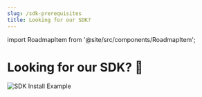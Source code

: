 ```yaml
---
slug: /sdk-prerequisites
title: Looking for our SDK?
---
```


import RoadmapItem from '@site/src/components/RoadmapItem';

# Looking for our SDK? 🔎

![SDK Install Example](/img/tutorial/sdk/sdk-install.gif)

[<RoadmapItem icon="🚀" title="Get Started Right Away!" description="build an example application"/>](/sdk-getting-started)

[<RoadmapItem icon="🖥️" title="Learn more about Backend Use" description="use LavaSDK with dotenv for secure & performant API access"/>](/sdk-backend)

[<RoadmapItem icon="📱" title="Learn more about Frontend Use" description="use LavaSDK with badge server for seemless frontend API access"/>](/sdk-frontend)